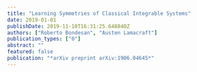 ```yaml
---
title: "Learning Symmetries of Classical Integrable Systems"
date: 2019-01-01
publishDate: 2019-11-10T16:31:25.648840Z
authors: ["Roberto Bondesan", "Austen Lamacraft"]
publication_types: ["0"]
abstract: ""
featured: false
publication: "*arXiv preprint arXiv:1906.04645*"
---
```



